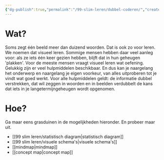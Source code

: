 ```yaml
---
{"dg-publish":true,"permalink":"/99-slim-leren/dubbel-coderen/","created":"2025-03-04T18:44:54.602+01:00","updated":"2025-03-13T11:29:10.110+01:00"}
---
```


# Wat?
Soms zegt één beeld meer dan duizend woorden. Dat is ook zo voor leren. We noemen dat visueel leren. Sommige mensen hebben daar veel aanleg voor: als ze iets één keer gezien hebben, blijft dat in hun geheugen 'plakken'. Voor de meeste mensen vraagt visueel leren wat oefening. Gelukkig zijn er veel hulpmiddelen beschikbaar. En dus kan je naargelang het onderwerp en naargelang je eigen voorkeur, van alles uitproberen tot je vindt wat goed werkt.
Voor alle hulpmiddelen geldt: de informatie dubbel verstrekken, dat wil zeggen in woorden en in beelden verdubbelt de kans dat iets in je langetermijngeheugen wordt opgenomen.
# Hoe?
Ga maar eens grasduinen in de mogelijkheden hieronder. En probeer maar uit.
- [[99 slim leren/statistisch diagram\|statistisch diagram]]
- [[99 slim leren/visuele schema's\|visuele schema's]]
- [[mindmap\|mindmap]]
- [[concept map\|concept map]]




